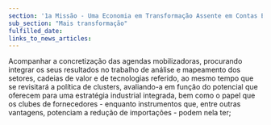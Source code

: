 ```yaml
---
section: '1a Missão - Uma Economia em Transformação Assente em Contas Equilibradas'
sub_section: "Mais transformação"
fulfilled_date:
links_to_news_articles:
---
```


Acompanhar a concretização das agendas mobilizadoras, procurando integrar os seus resultados no trabalho de análise e mapeamento dos setores, cadeias de valor e de tecnologias referido, ao mesmo tempo que se revisitará a política de clusters, avaliando-a em função do potencial que oferecem para uma estratégia industrial integrada, bem como o papel que os clubes de fornecedores - enquanto instrumentos que, entre outras vantagens, potenciam a redução de importações - podem nela ter;